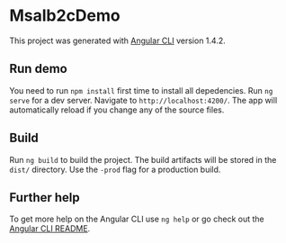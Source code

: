 # Msalb2cDemo

This project was generated with [Angular CLI](https://github.com/angular/angular-cli) version 1.4.2.

## Run demo
You need to run `npm install` first time to install all depedencies. 
Run `ng serve` for a dev server. Navigate to `http://localhost:4200/`. The app will automatically reload if you change any of the source files.

## Build

Run `ng build` to build the project. The build artifacts will be stored in the `dist/` directory. Use the `-prod` flag for a production build.

## Further help

To get more help on the Angular CLI use `ng help` or go check out the [Angular CLI README](https://github.com/angular/angular-cli/blob/master/README.md).
